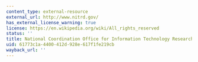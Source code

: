 ```yaml
---
content_type: external-resource
external_url: http://www.nitrd.gov/
has_external_license_warning: true
license: https://en.wikipedia.org/wiki/All_rights_reserved
status: ''
title: National Coordination Office for Information Technology Research and Development
uid: 61773c1a-4400-412d-928e-617f1fe219cb
wayback_url: ''
---
```

